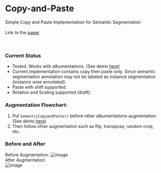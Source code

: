 # Copy-and-Paste
Simple Copy and Paste Implementation for Semantic Segmentation
</br>
</br>
Link to the [paper](https://arxiv.org/abs/2012.07177) </br>
</br>
</br>

### Current Status
- Tested. Works with albumentations. (See demo [here](https://github.com/WeiChihChern/copy-and-paste/blob/main/Example/Demo.ipynb "here"))
- Current implementation contains copy then paste only. Since semantic segmentation annotation may not be labeled as instance segmentation (instance wise annotated).
- Paste with shift supported.
- Rotation and Scaling supported (draft).

### Augmentation Flowchart:
1.  Put `SemanticCopyandPaste()` before other albumentations augmentation (See demo [here](https://github.com/WeiChihChern/copy-and-paste/blob/main/Example/Demo.ipynb "here"))
2. Then follow other augmentation such as flip, transpose, random crop, etc.


### Before and After
Before Augmentation:
![image](https://user-images.githubusercontent.com/40074617/113963987-9a385a00-97f8-11eb-8ee3-6c3f0bbdb426.png) </br>
After Augmentation: </br>
![image](https://user-images.githubusercontent.com/40074617/114114686-581e1f80-98af-11eb-8e34-45dfea8344cc.png)

